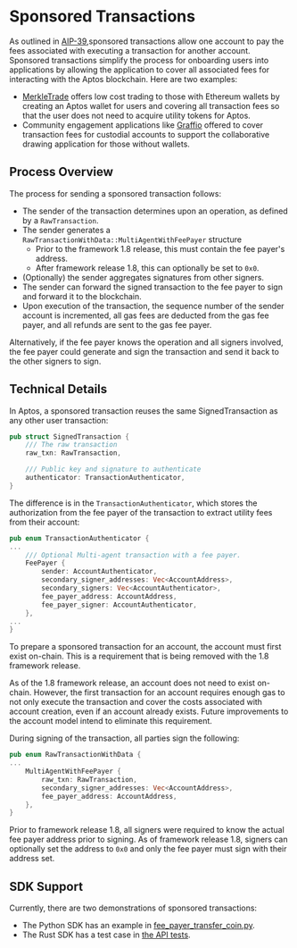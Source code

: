 # Sponsored Transactions

As outlined in [AIP-39](https://github.com/aptos-foundation/AIPs/blob/main/aips/aip-39.md),sponsored transactions allow one account to pay the fees associated with executing a transaction for another account. Sponsored transactions simplify the process for onboarding users into applications by allowing the application to cover all associated fees for interacting with the Aptos blockchain. Here are two examples:
* [MerkleTrade](https://merkle.trade/) offers low cost trading to those with Ethereum wallets by creating an Aptos wallet for users and covering all transaction fees so that the user does not need to acquire utility tokens for Aptos.
* Community engagement applications like [Graffio](https://medium.com/aptoslabs/graffio-web3s-overnight-sensation-81a6cf18b626) offered to cover transaction fees for custodial accounts to support the collaborative drawing application for those without wallets.

## Process Overview

The process for sending a sponsored transaction follows:
* The sender of the transaction determines upon an operation, as defined by a `RawTransaction`.
* The sender generates a `RawTransactionWithData::MultiAgentWithFeePayer` structure
  * Prior to the framework 1.8 release, this must contain the fee payer's address.
  * After framework release 1.8, this can optionally be set to `0x0`.
* (Optionally) the sender aggregates signatures from other signers.
* The sender can forward the signed transaction to the fee payer to sign and forward it to the blockchain.
* Upon execution of the transaction, the sequence number of the sender account is incremented, all gas fees are deducted from the gas fee payer, and all refunds are sent to the gas fee payer.

Alternatively, if the fee payer knows the operation and all signers involved, the fee payer could generate and sign the transaction and send it back to the other signers to sign.

## Technical Details

In Aptos, a sponsored transaction reuses the same SignedTransaction as any other user transaction:
```rust
pub struct SignedTransaction {
    /// The raw transaction
    raw_txn: RawTransaction,

    /// Public key and signature to authenticate
    authenticator: TransactionAuthenticator,
}
```

The difference is in the `TransactionAuthenticator`, which stores the authorization from the fee payer of the transaction to extract utility fees from their account:
```rust
pub enum TransactionAuthenticator {
...
    /// Optional Multi-agent transaction with a fee payer.
    FeePayer {
        sender: AccountAuthenticator,
        secondary_signer_addresses: Vec<AccountAddress>,
        secondary_signers: Vec<AccountAuthenticator>,
        fee_payer_address: AccountAddress,
        fee_payer_signer: AccountAuthenticator,
    },
...
}
```

To prepare a sponsored transaction for an account, the account must first exist on-chain. This is a requirement that is being removed with the 1.8 framework release.

As of the 1.8 framework release, an account does not need to exist on-chain. However, the first transaction for an account requires enough gas to not only execute the transaction and cover the costs associated with account creation, even if an account already exists. Future improvements to the account model intend to eliminate this requirement.

During signing of the transaction, all parties sign the following:
```rust
pub enum RawTransactionWithData {
...
    MultiAgentWithFeePayer {
        raw_txn: RawTransaction,
        secondary_signer_addresses: Vec<AccountAddress>,
        fee_payer_address: AccountAddress,
    },
}
```

Prior to framework release 1.8, all signers were required to know the actual fee payer address prior to signing. As of framework release 1.8, signers can optionally set the address to `0x0` and only the fee payer must sign with their address set.

## SDK Support

Currently, there are two demonstrations of sponsored transactions:
* The Python SDK has an example in [fee_payer_transfer_coin.py](https://github.com/aptos-labs/aptos-core/blob/main/ecosystem/python/sdk/examples/fee_payer_transfer_coin.py).
* The Rust SDK has a test case in [the API tests](https://github.com/aptos-labs/aptos-core/blob/0a62e54e13bc5da604ceaf39efed5c012a292078/api/src/tests/transactions_test.rs#L255).
